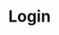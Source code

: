 ---
title: Login
tags: ["login", "sign in", "access", "authenticate", "enter", "account", "credential"]
icon: login
svg: '<svg xmlns="http://www.w3.org/2000/svg" width="24" height="24" fill="none" viewBox="0 0 24 24" stroke-width="1.5" stroke-linecap="round" stroke-linejoin="round" stroke="currentColor"><path d="M13.496 19.5H6.5c-1.105 0-2-.96-2-2.143V6.643c0-1.184.895-2.143 2-2.143h7"/><path d="M13 15.5 9.5 12 13 8.5m6.5 3.496h-10"/></svg>'
---